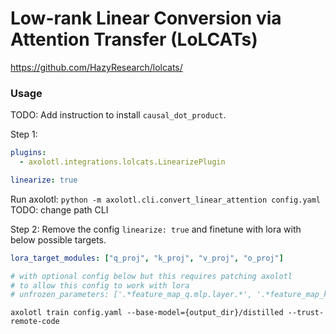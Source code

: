 # Low-rank Linear Conversion via Attention Transfer (LoLCATs)

https://github.com/HazyResearch/lolcats/

### Usage

TODO: Add instruction to install `causal_dot_product`.

Step 1:

```yaml
plugins:
  - axolotl.integrations.lolcats.LinearizePlugin

linearize: true
```

Run axolotl: `python -m axolotl.cli.convert_linear_attention config.yaml` TODO: change path CLI

Step 2: Remove the config `linearize: true` and finetune with lora with below possible targets.

```yaml
lora_target_modules: ["q_proj", "k_proj", "v_proj", "o_proj"]

# with optional config below but this requires patching axolotl
# to allow this config to work with lora
# unfrozen_parameters: ['.*feature_map_q.mlp.layer.*', '.*feature_map_k.mlp.layer.*', '.*window_factors.*']
```

`axolotl train config.yaml --base-model={output_dir}/distilled --trust-remote-code`
